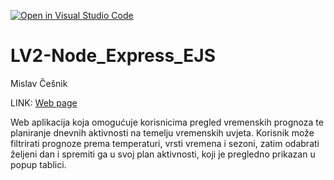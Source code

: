 [![Open in Visual Studio Code](https://classroom.github.com/assets/open-in-vscode-2e0aaae1b6195c2367325f4f02e2d04e9abb55f0b24a779b69b11b9e10269abc.svg)](https://classroom.github.com/online_ide?assignment_repo_id=19071414&assignment_repo_type=AssignmentRepo)

# LV2-Node_Express_EJS

Mislav Češnik

LINK: [Web page](https://lv3-mizolf-production.up.railway.app/)

Web aplikacija koja omogućuje korisnicima pregled vremenskih prognoza te planiranje dnevnih aktivnosti na temelju vremenskih uvjeta. Korisnik može filtrirati prognoze prema temperaturi, vrsti vremena i sezoni, zatim odabrati željeni dan i spremiti ga u svoj plan aktivnosti, koji je pregledno prikazan u popup tablici.
